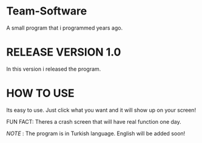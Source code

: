 # Team-Software
A small program that i programmed years ago.

# RELEASE VERSION 1.0
In this version i released the program.

# HOW TO USE
Its easy to use. Just click what you want and it will show up on your screen!

FUN FACT:
Theres a crash screen that will have real function one day.

_NOTE_ : The program is in Turkish language. English will be added soon!

